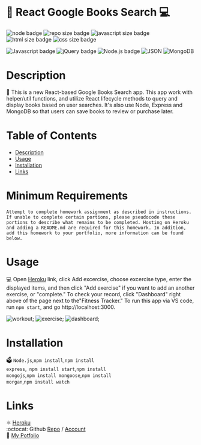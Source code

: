 
# 📖‍ React Google Books Search 💻


  ![node badge](https://img.shields.io/badge/node-v12.19.0-green.svg)
  ![repo size badge](https://img.shields.io/badge/repo.size-145KB-blue.svg)
  ![javascript size badge](https://img.shields.io/badge/javascript.size-58.9-yellow.svg)
  ![html size badge](https://img.shields.io/badge/html.size-18.8-orange.svg)
  ![css size badge](https://img.shields.io/badge/css.size-22.3-purple.svg)

  ![Javascript badge](https://img.shields.io/badge/JavaScript-yellow.svg)
  ![jQuery badge](https://img.shields.io/badge/jQuery-blue.svg)
  ![Node.js badge](https://img.shields.io/badge/Node.js-green.svg)
  ![JSON](https://img.shields.io/badge/JSON-orange.svg)
  ![MongoDB](https://img.shields.io/badge/MongoDB-green.svg)

 
  
  
  # Description
  📝 This is a  new React-based Google Books Search app. This app work with helper/util functions, and utilize React lifecycle methods to query and display books based on user searches. It's also use Node, Express and MongoDB so that users can save books to review or purchase later.
 

  # Table of Contents
  - [Description](#description)
  - [Usage](#usage)
  - [Installation](#installation)
  - [Links](#links)

# Minimum Requirements
```
Attempt to complete homework assignment as described in instructions. If unable to complete certain portions, please pseudocode these portions to describe what remains to be completed. Hosting on Heroku and adding a README.md are required for this homework. In addition, add this homework to your portfolio, more information can be found below.
```


# Usage
💻 Open [Heroku](https://google-books-search-jennifer.herokuapp.com/) link, click Add excercise, choose excercise type, enter the displayed items, and then click "Add exercise" if you want to add an another exercise, or "complete." 
To check your record, click "Dashboard" right above of the page next to the"Fitness Tracker."
To run this app via VS code, run <code>npm start</code>, and go http://localhost:3000.

![workout](public/images/workoutpage.jpg);
![exercise](public/images/exercisepage.jpg);
![dashboard](public/images/dashboardpage.jpg);

# Installation
🗳 <code>Node.js</code>,<code>npm install</code>,<code>npm install express</code>,<code> npm install start</code>,<code>npm install mongojs</code>,<code>npm install mongoose</code>,<code>npm install morgan</code>,<code>npm install watch</code>
  
# Links
:atom_symbol: [Heroku](https://google-books-search-jennifer.herokuapp.com/)<br />
:octocat: Github [Repo](https://github.com/jmorris107/Google-Books-Search.github.io) / [Account](https://github.com/)<br />
📃 [My Potfolio](https://react-portfolio-jennifer.herokuapp.com/) 
<br />
  